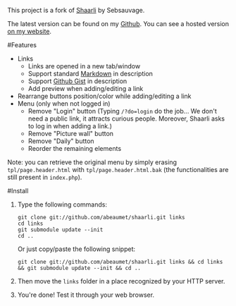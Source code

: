 This project is a fork of
[Shaarli](http://sebsauvage.net/wiki/doku.php?id=php:shaarli) by Sebsauvage.

The latest version can be found on my
[Github](https://github.com/abeaumet/shaarli). You can see a hosted version
[on my website](http://shaarli.beaumet.fr).

#Features

* Links
  * Links are opened in a new tab/window
  * Support standard
    [Markdown](https://daringfireball.net/projects/markdown/syntax) in
    description
  * Support [Github Gist](https://gist.github.com/) in description
  * Add preview when adding/editing a link
* Rearrange buttons position/color while adding/editing a link
* Menu (only when not logged in)
  * Remove "Login" button (Typing `/?do=login` do the job... We don't need a
    public link, it attracts curious people. Moreover, Shaarli asks to log in
    when adding a link.)
  * Remove "Picture wall" button
  * Remove "Daily" button
  * Reorder the remaining elements

Note: you can retrieve the original menu by simply erasing
`tpl/page.header.html` with `tpl/page.header.html.bak` (the functionalities
are still present in `index.php`).

#Install

1.  Type the following commands:

     ```
     git clone git://github.com/abeaumet/shaarli.git links
     cd links
     git submodule update --init
     cd ..
     ```

    Or just copy/paste the following snippet:

     `git clone git://github.com/abeaumet/shaarli.git links && cd links && git
     submodule update --init && cd ..`

2. Then move the `links` folder in a place recognized by your HTTP server.

3. You're done! Test it through your web browser.
